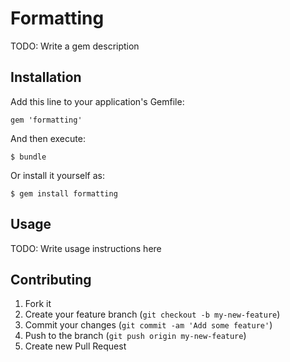 # Formatting

TODO: Write a gem description

## Installation

Add this line to your application's Gemfile:

    gem 'formatting'

And then execute:

    $ bundle

Or install it yourself as:

    $ gem install formatting

## Usage

TODO: Write usage instructions here

## Contributing

1. Fork it
2. Create your feature branch (`git checkout -b my-new-feature`)
3. Commit your changes (`git commit -am 'Add some feature'`)
4. Push to the branch (`git push origin my-new-feature`)
5. Create new Pull Request
